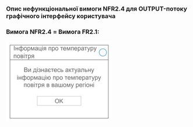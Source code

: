 ### Опис нефункціональної вимоги NFR2.4 для OUTPUT-потоку графічного інтерфейсу користувача
### Вимога NFR2.4 = Вимога FR2.1:
![NFR2.4](NFR2.4.jpg)

